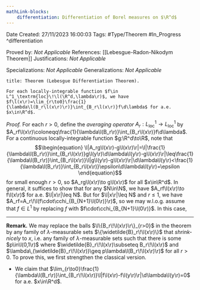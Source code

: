 ```yaml
---
mathLink-blocks:
    differentiation: Differentiation of Borel measures on $\R^d$
---
```


<div class="topSpace"></div>

Date Created: 27/11/2023 16:00:03
Tags: #Type/Theorem #In_Progress
^differentiation

Proved by: <i>Not Applicable</i>
References: [[Lebesgue-Radon-Nikodym Theorem]]
Justifications: <i>Not Applicable</i>

Specializations: <i>Not Applicable</i>
Generalizations: <i>Not Applicable</i>

``` ad-Theorem
title: Theorem (Lebesgue Differentiation Theorem).

For each locally-integrable function $f\in L^1_\textrm{loc}\!\l(\R^d,\lambda\r)$, we have $f\l(x\r)=\lim_{r\to0}\frac{1}{\lambda\l(B_r\l(x\r)\r)}\int_{B_r\l(x\r)}f\d\lambda$ for a.e. $x\in\R^d$.

```

<i>Proof.</i> For each $r>0$, define the <i>averaging operator</i> $A_r:L^1_\textrm{loc}\to L^1_\textrm{loc}$ by $A_rf\l(x\r)\coloneqq\frac{1}{\lambda\l(B_r\r)}\int_{B_r\l(x\r)}f\d\lambda$. For a continuous locally-integrable function $g:\R^d\to\R$, note that
$$\begin{equation}
    \l|A_rg\l(x\r)-g\l(x\r)\r|=\l|\frac{1}{\lambda\l(B_r\r)}\int_{B_r\l(x\r)}g\l(y\r)\d\lambda\l(y\r)-g\l(x\r)\r|\leq\frac{1}{\lambda\l(B_r\r)}\int_{B_r\l(x\r)}\l|g\l(y\r)-g\l(x\r)\r|\d\lambda\l(y\r)<\frac{1}{\lambda\l(B_r\r)}\int_{B_r\l(x\r)}\epsilon\d\lambda\l(y\r)=\epsilon
\end{equation}$$
for small enough $r>0$, so $A_rg\l(x\r)\to g\l(x\r)$ for all $x\in\R^d$. In general, it suffices to show that for any $N\in\N$, we have $A_rf\l(x\r)\to f\l(x\r)$ for a.e. $\l|x\r|\leq N$. But for $\l|x\r|\leq N$ and $r\leq1$, we have $A_rf=A_r\!\l(f\cdot\cchi_{B_{N+1}\l(0\r)}\r)$, so we may w.l.o.g. assume that $f\in L^1$ by replacing $f$ with $f\cdot\cchi_{B_{N+1}\l(0\r)}$. In this case, 

---

<b>Remark.</b> We may replace the balls $\l\{B_r\!\l(x\r)\r\}_{r>0}$ in the theorem by any family of $\lambda$-measurable sets $\{\widetilde{B}_r\!\l(x\r)\}$ that <i>shrink-nicely</i> to $x$, i.e. any family of $\lambda$-measurable sets such that there is some $p\in\l(0,1\r)$ where $\widetilde{B}_r\!\l(x\r)\subseteq B_r\!\l(x\r)$ and $\lambda\,(\widetilde{B}_r\!\l(x\r))\geq p\lambda\l(B_r\!\l(x\r)\r)$ for all $r>0$. To prove this, we first strengthen the classical version.
* We claim that $\lim_{r\to0}\frac{1}{\lambda\l(B_r\r)}\int_{B_r\!\l(x\r)}\l|f\l(x\r)-f\l(y\r)\r|\d\lambda\l(y\r)=0$ for a.e. $x\in\R^d$.
